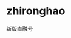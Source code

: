 # zhironghao
新版直融号

# 

<link rel="stylesheet" href="css/scroll/mobiscroll.custom-2.16.1.min.css">
<link rel="stylesheet" href="css/jquery.mobile-1.4.5.min.css">
<link rel="stylesheet" href="css/article.css">
<link rel="stylesheet" href="css/user.css">
<link rel="stylesheet" href="css/register.css">
<link rel="stylesheet" href="css/h5.css">
<script type="text/javascript" src="js/controller/login.js"></script>
<script type="text/javascript" src="js/controller/register.js"></script>
<script type="text/javascript" src="js/controller/article.js"></script>
<script type="text/javascript" src="js/controller/user.js"></script>
<script src="js/app.js"></script>
<script src="js/animation.js"></script>
<script src="js/ngTouch/ngTouchstart.js"></script>
<script src="js/ngTouch/ngTouchend.js"></script>
<script src="js/ngTouch/ngTouchmove.js"></script>
<script src="js/route.js"></script>